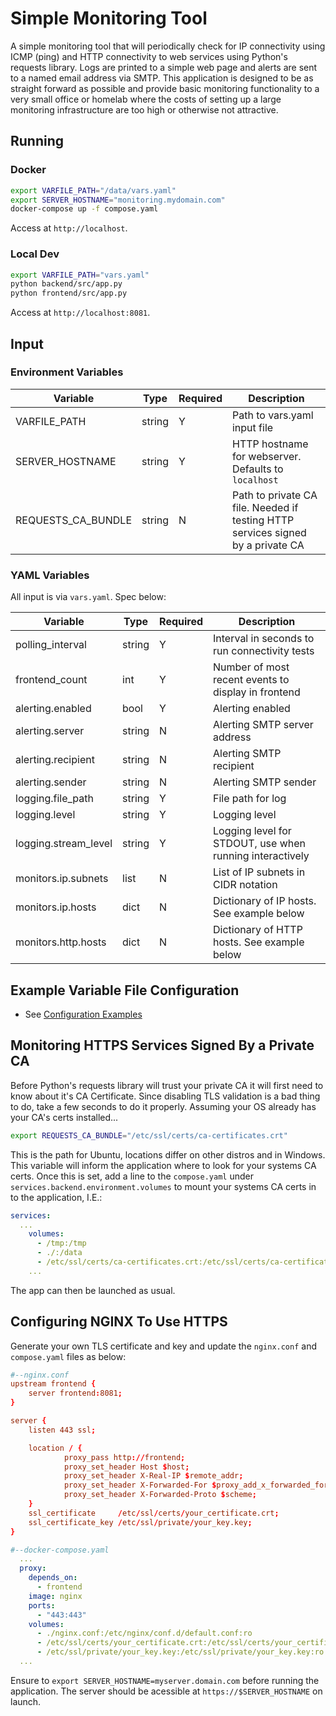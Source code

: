 # Simple Monitoring Tool

A simple monitoring tool that will periodically check for IP connectivity using ICMP (ping) and HTTP connectivity to web services using Python's requests library. Logs are printed to a simple web page and alerts are sent to a named email address via SMTP. This application is designed to be as straight forward as possible and provide basic monitoring functionality to a very small office or homelab where the costs of setting up a large monitoring infrastructure are too high or otherwise not attractive.

## Running

### Docker

```bash
export VARFILE_PATH="/data/vars.yaml"
export SERVER_HOSTNAME="monitoring.mydomain.com"
docker-compose up -f compose.yaml
```

Access at `http://localhost`.

### Local Dev

```bash
export VARFILE_PATH="vars.yaml"
python backend/src/app.py
python frontend/src/app.py
```

Access at `http://localhost:8081`.

## Input

### Environment Variables

| Variable            | Type      | Required | Description                                                                     |
|---------------------|-----------|----------|---------------------------------------------------------------------------------|
| VARFILE_PATH        | string    | Y        | Path to vars.yaml input file                                                    |
| SERVER_HOSTNAME     | string    | Y        | HTTP hostname for webserver. Defaults to `localhost`                            |
| REQUESTS_CA_BUNDLE  | string    | N        | Path to private CA file. Needed if testing HTTP services signed by a private CA |

### YAML Variables

All input is via `vars.yaml`. Spec below:

| Variable                | Type      | Required | Description                                                 |
|-------------------------|-----------|----------|-------------------------------------------------------------|
| polling_interval        | string    | Y        | Interval in seconds to run connectivity tests               |
| frontend_count          | int       | Y        | Number of most recent events to display in frontend         |
| alerting.enabled        | bool      | Y        | Alerting enabled                                            |
| alerting.server         | string    | N        | Alerting SMTP server address                                |
| alerting.recipient      | string    | N        | Alerting SMTP recipient                                     |
| alerting.sender         | string    | N        | Alerting SMTP sender                                        |
| logging.file_path       | string    | Y        | File path for log                                           |
| logging.level           | string    | Y        | Logging level                                               |
| logging.stream_level    | string    | Y        | Logging level for STDOUT, use when running interactively    |
| monitors.ip.subnets     | list      | N        | List of IP subnets in CIDR notation                         |
| monitors.ip.hosts       | dict      | N        | Dictionary of IP hosts. See example below                   |
| monitors.http.hosts     | dict      | N        | Dictionary of HTTP hosts. See example below                 |

## Example Variable File Configuration

- See [Configuration Examples](_example)

## Monitoring HTTPS Services Signed By a Private CA

Before Python's requests library will trust your private CA it will first need to know about it's CA Certificate. Since disabling TLS validation is a bad thing to do, take a few seconds to do it properly. Assuming your OS already has your CA's certs installed...

```bash
export REQUESTS_CA_BUNDLE="/etc/ssl/certs/ca-certificates.crt"
```

This is the path for Ubuntu, locations differ on other distros and in Windows. This variable will inform the application where to look for your systems CA certs. Once this is set, add a line to the `compose.yaml` under `services.backend.environment.volumes` to mount your systems CA certs in to the application, I.E.:

```yaml
services: 
  ...
    volumes:
      - /tmp:/tmp
      - ./:/data
      - /etc/ssl/certs/ca-certificates.crt:/etc/ssl/certs/ca-certificates.crt:ro #--Add this line
    ...
```

The app can then be launched as usual.

## Configuring NGINX To Use HTTPS

Generate your own TLS certificate and key and update the `nginx.conf` and `compose.yaml` files as below:

```conf
#--nginx.conf
upstream frontend {
    server frontend:8081;
}

server {
    listen 443 ssl;

    location / {
            proxy_pass http://frontend;
            proxy_set_header Host $host;
            proxy_set_header X-Real-IP $remote_addr;
            proxy_set_header X-Forwarded-For $proxy_add_x_forwarded_for;
            proxy_set_header X-Forwarded-Proto $scheme;
    }
    ssl_certificate     /etc/ssl/certs/your_certificate.crt;
    ssl_certificate_key /etc/ssl/private/your_key.key;
}
```

```yaml
#--docker-compose.yaml
  ...
  proxy:
    depends_on:
      - frontend
    image: nginx
    ports:
      - "443:443"
    volumes:
      - ./nginx.conf:/etc/nginx/conf.d/default.conf:ro
      - /etc/ssl/certs/your_certificate.crt:/etc/ssl/certs/your_certificate.crt:ro
      - /etc/ssl/private/your_key.key:/etc/ssl/private/your_key.key:ro
  ...
```

Ensure to `export SERVER_HOSTNAME=myserver.domain.com` before running the application. The server should be acessible at `https://$SERVER_HOSTNAME` on launch.
